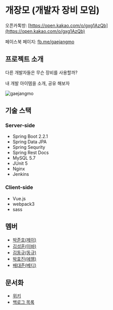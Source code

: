 # **개장모 (개발자 장비 모임)**

오픈카톡방: [https://open.kakao.com/o/gxg1AzQb](https://open.kakao.com/o/gxg1AzQb)

페이스북 페이지: [fb.me/gaejangmo](http://fb.me/gaejangmo)

## 프로젝트 소개

다른 개발자들은 무슨 장비를 사용할까?

내 개발 아이템을 소개, 공유 해보자

![gaejangmo](https://user-images.githubusercontent.com/43020390/71501642-fbac1200-28ae-11ea-8531-d27ffb3fedad.gif)

## 기술 스택

### **Server-side**

- Spring Boot 2.2.1
- Spring Data JPA
- Spring Sequrity
- Spring Rest Docs
- MySQL 5.7
- JUnit 5
- Nginx
- Jenkins

### **Client-side**

- Vue.js
- webpack3
- sass

## 멤버
- [박준호(제이)](https://github.com/JunHoPark93)
- [김성훈(이바)](https://github.com/seonghun127)
- [김동규(동규)](https://github.com/kmdngyu)
- [박효진(에헴)](https://github.com/dasistHYOJIN)
- [배대준(베디)](https://github.com/dpudpu)

## 문서화
- [위키](https://github.com/gae-jang-mo/app/wiki)
- [백로그 목록](https://docs.google.com/spreadsheets/d/1KDEKHIAin6WSrdNwa5PJygZp8RDuVn13-rkP_qWHSKg/edit?folder=0AOL71m5ijy3UUk9PVA#gid=0)
